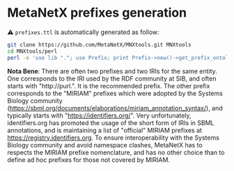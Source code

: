 # MetaNetX prefixes generation

⚠️ `prefixes.ttl` is automatically generated as follow:

```bash
git clone https://github.com/MetaNetX/MNXtools.git MNXtools
cd MNXtools/perl
perl -e 'use lib "."; use Prefix; print Prefix->new()->get_prefix_ontology()' > prefixes.ttl
```
**Nota Bene**: There are often two prefixes and two IRIs for the same entity. One corresponds to 
the IRI used by the RDF community at SIB, and often starts with "http://purl.". It
is the recommended prefix. The other prefix corresponds to the "MIRIAM" prefixes 
which were adopted by the Systems Biology community (https://sbml.org/documents/elaborations/miriam_annotation_syntax/), 
and typically starts with "https://identifiers.org/". Very unfortunately, identifiers.org 
has promoted the usage of the short form of IRIs in SBML annotations, and is maintaining 
a list of "official" MIRIAM prefixes at https://registry.identifiers.org. To ensure 
interoperability with the Systems Biology community and avoid namespace clashes, MetaNetX 
has to respects the MIRIAM prefixe nomenclature, and has no other choice than to define 
ad hoc prefixes for those not covered by MIRIAM.   
